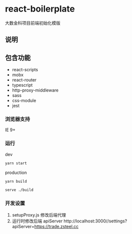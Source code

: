 # react-boilerplate

大数金科项目前端初始化模版

## 说明

## 包含功能

- react-scripts
- mobx
- react-router
- typescript
- http-proxy-middleware
- sass
- css-module
- jest

### 浏览器支持

IE 9+

### 运行

dev

```sh
yarn start
```

production

```sh
yarn build

serve ./build
```

### 开发设置

1. setupProxy.js 修改后端代理
1. 运行时修改后端 apiServer http://localhost:3000//settings?apiServer=https://trade.zsteel.cc
